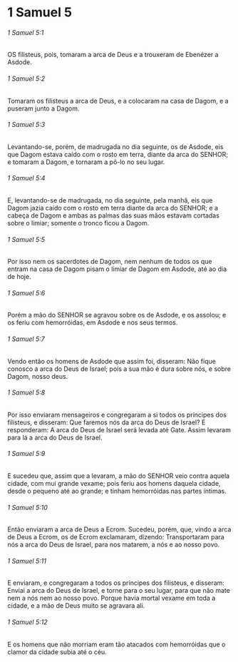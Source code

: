 # 1 Samuel 5

###### 1 Samuel 5:1

OS filisteus, pois, tomaram a arca de Deus e a trouxeram de Ebenézer a Asdode.

###### 1 Samuel 5:2

Tomaram os filisteus a arca de Deus, e a colocaram na casa de Dagom, e a puseram junto a Dagom.

###### 1 Samuel 5:3

Levantando-se, porém, de madrugada no dia seguinte, os de Asdode, eis que Dagom estava caído com o rosto em terra, diante da arca do SENHOR; e tomaram a Dagom, e tornaram a pô-lo no seu lugar.

###### 1 Samuel 5:4

E, levantando-se de madrugada, no dia seguinte, pela manhã, eis que Dagom jazia caído com o rosto em terra diante da arca do SENHOR; e a cabeça de Dagom e ambas as palmas das suas mãos estavam cortadas sobre o limiar; somente o tronco ficou a Dagom.

###### 1 Samuel 5:5

Por isso nem os sacerdotes de Dagom, nem nenhum de todos os que entram na casa de Dagom pisam o limiar de Dagom em Asdode, até ao dia de hoje.

###### 1 Samuel 5:6

Porém a mão do SENHOR se agravou sobre os de Asdode, e os assolou; e os feriu com hemorróidas, em Asdode e nos seus termos.

###### 1 Samuel 5:7

Vendo então os homens de Asdode que assim foi, disseram: Não fique conosco a arca do Deus de Israel; pois a sua mão é dura sobre nós, e sobre Dagom, nosso deus.

###### 1 Samuel 5:8

Por isso enviaram mensageiros e congregaram a si todos os príncipes dos filisteus, e disseram: Que faremos nós da arca do Deus de Israel? E responderam: A arca do Deus de Israel será levada até Gate. Assim levaram para lá a arca do Deus de Israel.

###### 1 Samuel 5:9

E sucedeu que, assim que a levaram, a mão do SENHOR veio contra aquela cidade, com mui grande vexame; pois feriu aos homens daquela cidade, desde o pequeno até ao grande; e tinham hemorróidas nas partes íntimas.

###### 1 Samuel 5:10

Então enviaram a arca de Deus a Ecrom. Sucedeu, porém, que, vindo a arca de Deus a Ecrom, os de Ecrom exclamaram, dizendo: Transportaram para nós a arca do Deus de Israel, para nos matarem, a nós e ao nosso povo.

###### 1 Samuel 5:11

E enviaram, e congregaram a todos os príncipes dos filisteus, e disseram: Enviai a arca do Deus de Israel, e torne para o seu lugar, para que não mate nem a nós nem ao nosso povo. Porque havia mortal vexame em toda a cidade, e a mão de Deus muito se agravara ali.

###### 1 Samuel 5:12

E os homens que não morriam eram tão atacados com hemorróidas que o clamor da cidade subia até o céu.

